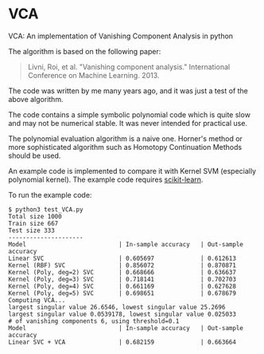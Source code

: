 # VCA

VCA: An implementation of Vanishing Component Analysis in python

The algorithm is based on the following paper:

> Livni, Roi, et al. "Vanishing component analysis." International Conference on Machine Learning. 2013.

The code was written by me many years ago, and it was just a test of the above algorithm.

The code contains a simple symbolic polynomial code which is quite slow and may not be numerical stable. It was never intended for practical use.
 
The polynomial evaluation algorithm is a naive one. Horner's method or more sophisticated algorithm such as Homotopy Continuation Methods should be used.

An example code is implemented to compare it with Kernel SVM (especially polynomial kernel). The example code requires [scikit-learn](https://scikit-learn.org/).

To run the example code:

```
$ python3 test_VCA.py
Total size 1000
Train size 667
Test size 333
---------------------
Model                          | In-sample accuracy   | Out-sample accuracy 
Linear SVC                     | 0.605697             | 0.612613            
Kernel (RBF) SVC               | 0.856072             | 0.870871            
Kernel (Poly, deg=2) SVC       | 0.668666             | 0.636637            
Kernel (Poly, deg=3) SVC       | 0.718141             | 0.702703            
Kernel (Poly, deg=4) SVC       | 0.661169             | 0.627628            
Kernel (Poly, deg=5) SVC       | 0.698651             | 0.678679            
Computing VCA...
largest singular value 26.6546, lowest singular value 25.2696
largest singular value 0.0539178, lowest singular value 0.025033
# of vanishing components 6, using threshold=0.1
Model                          | In-sample accuracy   | Out-sample accuracy 
Linear SVC + VCA               | 0.682159             | 0.663664         
```
